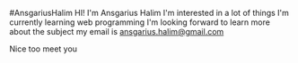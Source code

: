 #AnsgariusHalim
HI! I'm Ansgarius Halim
I'm interested in a lot of things
I'm currently learning web programming
I'm looking forward to learn more about the subject
my email is ansgarius.halim@gmail.com 

Nice too meet you
